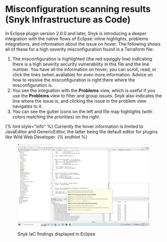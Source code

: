 # Misconfiguration scanning results (Snyk Infrastructure as Code)

In Eclipse plugin version 2.0.0 and later, Snyk is introducing a deeper integration with the native flows of Eclipse: inline highlights, problems integrations, and information about the issue on hover. The following shows all of these for a high severity misconfiguration found in a Terraform file:

1. The misconfiguration is highlighted (the red squiggly line) indicating there is a high severity security vulnerability in this file and the line number. You have all the information on hover; you can scroll, read, or click the links (when available) for even more information. Advice on how to resolve the misconfiguration is right there where the misconfiguration is.
2. You see the integration with the **Problems** view, which is useful if you use the **Problems** view to filter and group issues. Snyk also indicates the line where the issue is, and clicking the issue in the problem view navigates to it.
3. You can see the gutter icons on the left and file map highlights (with colors matching the priorities) on the right.

{% hint style="info" %}
Currently the hover information is limited to JavaEditor and GenericEditor, the latter being the default editor for plugins like Wild Web Developer.
{% endhint %}

<figure><img src="../../../.gitbook/assets/image (1) (1) (1) (1) (1) (1) (1) (1) (1) (1) (1) (1) (1) (1) (2) (1) (1) (1) (1) (1) (1) (1).png" alt=""><figcaption><p>Snyk IaC findings displayed in Eclipse</p></figcaption></figure>
